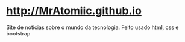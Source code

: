 # http://MrAtomiic.github.io
Site de notícias sobre o mundo da tecnologia. Feito usado html, css e bootstrap
